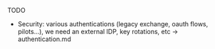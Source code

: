 TODO

- Security: various authentications (legacy exchange, oauth flows, pilots...), we need an external IDP, key rotations, etc -> authentication.md
